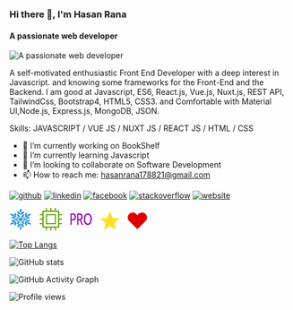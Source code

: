 ### Hi there 👋, I'm Hasan Rana
#### A passionate web developer
![A passionate web developer](https://media-exp1.licdn.com/dms/image/D5635AQExspSCt7Yv4w/profile-framedphoto-shrink_200_200/0/1636628435479?e=1637823600&v=beta&t=80c_SeLPqShOs1Bm-oi13tgS_lmNbm5IWMB0J4y6WKI)

A self-motivated enthusiastic Front End Developer with a deep interest in Javascript. and knowing some frameworks for the Front-End and the Backend. I am good at Javascript, ES6, React.js, Vue.js, Nuxt.js, REST API, TailwindCss, Bootstrap4, HTML5, CSS3. and Comfortable with Material UI,Node.js, Express.js, MongoDB, JSON.

Skills:  JAVASCRIPT / VUE JS / NUXT JS / REACT JS / HTML / CSS

- 🔭 I’m currently working on BookShelf 
- 🌱 I’m currently learning Javascript 
- 👯 I’m looking to collaborate on Software Development 
- 📫 How to reach me: hasanrana178821@gmail.com  


[<img src='https://cdn.jsdelivr.net/npm/simple-icons@3.0.1/icons/github.svg' alt='github' height='40'>](https://github.com/https://github.com/hasanrana21)  [<img src='https://cdn.jsdelivr.net/npm/simple-icons@3.0.1/icons/linkedin.svg' alt='linkedin' height='40'>](https://www.linkedin.com/in/https://www.linkedin.com/in/hasan-rana-091803210//)  [<img src='https://cdn.jsdelivr.net/npm/simple-icons@3.0.1/icons/facebook.svg' alt='facebook' height='40'>](https://www.facebook.com/https://www.facebook.com/profile.php?id=100010086906679)  [<img src='https://cdn.jsdelivr.net/npm/simple-icons@3.0.1/icons/stackoverflow.svg' alt='stackoverflow' height='40'>](https://stackoverflow.com/users/https://stackoverflow.com/users/15147271/hasan-rana?tab=profile)  [<img src='https://cdn.jsdelivr.net/npm/simple-icons@3.0.1/icons/icloud.svg' alt='website' height='40'>](https://professional-protfolio-hasan.netlify.app/)  

<a href='https://archiveprogram.github.com/'><img src='https://raw.githubusercontent.com/acervenky/animated-github-badges/master/assets/acbadge.gif' width='40' height='40'></a> <a href='https://docs.github.com/en/developers'><img src='https://raw.githubusercontent.com/acervenky/animated-github-badges/master/assets/devbadge.gif' width='40' height='40'></a> <a href='https://github.com/pricing'><img src='https://raw.githubusercontent.com/acervenky/animated-github-badges/master/assets/pro.gif' width='40' height='40'></a> <a href='https://stars.github.com/'><img src='https://raw.githubusercontent.com/acervenky/animated-github-badges/master/assets/starbadge.gif' width='35' height='35'></a> <a href='https://docs.github.com/en/github/supporting-the-open-source-community-with-github-sponsors'><img src='https://raw.githubusercontent.com/acervenky/animated-github-badges/master/assets/sponsorbadge.gif' width='35' height='35'></a> 

[![Top Langs](https://github-readme-stats.vercel.app/api/top-langs/?username=https://github.com/hasanrana21)](https://github.com/anuraghazra/github-readme-stats)

![GitHub stats](https://github-readme-stats.vercel.app/api?username=https://github.com/hasanrana21&show_icons=true&count_private=true)  

![GitHub Activity Graph](https://activity-graph.herokuapp.com/graph?username=https://github.com/hasanrana21)  

![Profile views](https://gpvc.arturio.dev/https://github.com/hasanrana21)
